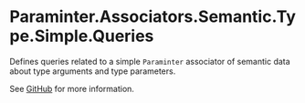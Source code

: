 # Paraminter.Associators.Semantic.Type.Simple.Queries

Defines queries related to a simple `Paraminter` associator of semantic data about type arguments and type parameters.

See [GitHub](https://github.com/Paraminter/Paraminter.Associators.Semantic.Type.Simple) for more information.